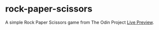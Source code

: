# rock-paper-scissors

A simple Rock Paper Scissors game from The Odin Project 
[Live Preview](https://nbht98.github.io/rock-paper-scissors/).